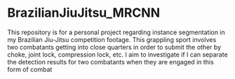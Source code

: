 # BrazilianJiuJitsu_MRCNN
This repository is for a personal project regarding instance segmentation in my Brazilian Jiu-Jitsu competition footage. This grappling sport involves two combatants getting into close quarters in order to submit the other by choke, joint lock, compression lock, etc. I aim to investigate if I can separate the detection results for two combatants when they are engaged in this form of combat 
